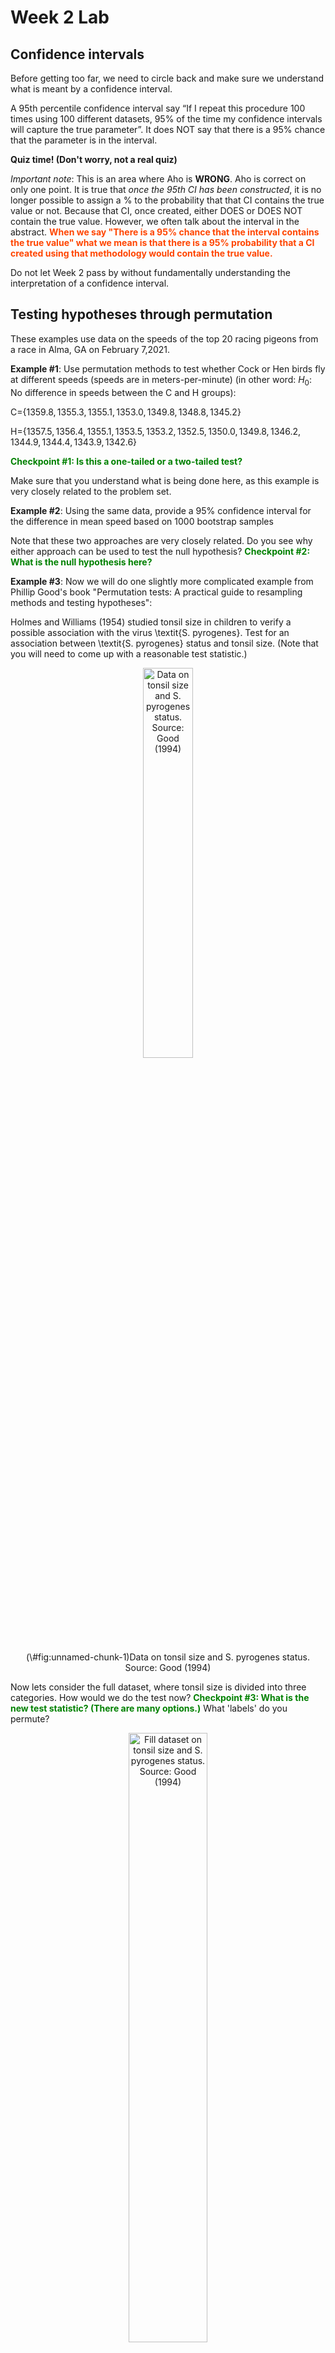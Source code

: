 Week 2 Lab
=============

Confidence intervals
-----------------------

Before getting too far, we need to circle back and make sure we understand what is meant by a confidence interval. 

A 95th percentile confidence interval say “If I repeat this procedure 100 times using 100 different datasets, 95% of the time my confidence intervals will capture the true parameter”. It does NOT say that there is a 95% chance that the parameter is in the interval.

**Quiz time! (Don't worry, not a real quiz)**

*Important note*: This is an area where Aho is **WRONG**. Aho is correct on only one point. It is true that *once the 95th CI has been constructed*, it is no longer possible to assign a $\%$ to the probability that that CI contains the true value or not. Because that CI, once created, either DOES or DOES NOT contain the true value. However, we often talk about the interval in the abstract. **<span style="color: orangered;">When we say "There is a 95$\%$ chance that the interval contains the true value" what we mean is that there is a 95$\%$ probability that a CI created using that methodology would contain the true value.</span>**

Do not let Week 2 pass by without fundamentally understanding the interpretation of a confidence interval. 

Testing hypotheses through permutation
------------------------------------

These examples use data on the speeds of the top 20 racing pigeons from a race in Alma, GA on February 7,2021. 

**Example #1**: Use permutation methods to test whether Cock or Hen birds fly at different speeds (speeds are in meters-per-minute) (in other word: $H_{0}$: No difference in speeds between the C and H groups):

C=$\{1359.8,1355.3,1355.1,1353.0,1349.8,1348.8,1345.2\}$

H=$\{1357.5,1356.4,1355.1,1353.5,1353.2,1352.5,1350.0,1349.8,1346.2,1344.9,1344.4,1343.9,1342.6\}$

**<span style="color: green;">Checkpoint #1: Is this a one-tailed or a two-tailed test?</span>**

Make sure that you understand what is being done here, as this example is very closely related to the problem set.


**Example #2**: Using the same data, provide a 95% confidence interval for the difference in mean speed based on 1000 bootstrap samples

Note that these two approaches are very closely related. Do you see why either approach can be used to test the null hypothesis? **<span style="color: green;">Checkpoint #2: What is the null hypothesis here?</span>**

**Example #3**: Now we will do one slightly more complicated example from Phillip Good's book "Permutation tests: A practical guide to resampling methods and testing hypotheses":

Holmes and Williams (1954) studied tonsil size in children to verify a possible association with the virus \textit{S. pyrogenes}. Test for an association between \textit{S. pyrogenes} status and tonsil size. (Note that you will need to come up with a reasonable test statistic.)

<div class="figure" style="text-align: center">
<img src="Table2categories.png" alt="Data on tonsil size and S. pyrogenes status. Source: Good (1994)" width="40%" />
<p class="caption">(\#fig:unnamed-chunk-1)Data on tonsil size and S. pyrogenes status. Source: Good (1994)</p>
</div>

Now lets consider the full dataset, where tonsil size is divided into three categories. How would we do the test now? **<span style="color: green;">Checkpoint #3: What is the new test statistic? (There are many options.)</span>** What 'labels' do you permute?

<div class="figure" style="text-align: center">
<img src="Table3categories.png" alt="Fill dataset on tonsil size and S. pyrogenes status. Source: Good (1994)" width="50%" />
<p class="caption">(\#fig:unnamed-chunk-2)Fill dataset on tonsil size and S. pyrogenes status. Source: Good (1994)</p>
</div>

Basics of bootstrap and jackknife
------------------------------------

To get started with bootstrap and jackknife techniques, we start by working through a very simple example. First we simulate some data


```r
x<-seq(0,9,by=1)
```

This will constutute our "data". Let's print the result of sampling with replacement to get a sense for it...


```r
table(sample(x,size=length(x),replace=T))
```

```
## 
## 1 2 4 5 7 8 
## 2 1 1 1 1 4
```

Now we will write a little script to take bootstrap samples and calculate the means of each of these bootstrap samples


```r
xmeans<-vector(length=1000)
for (i in 1:1000)
  {
  xmeans[i]<-mean(sample(x,replace=T))
  }
```

The actual number of bootstrapped samples is arbitrary *at this point* but there are ways of characterizing the precision of the bootstrap (jackknife-after-bootstrap) which might inform the number of bootstrap samples needed. *In practice*, people tend to pick some arbitrary but large number of bootstrap samples because computers are so fast that it is often easy to draw far more samples than are actually needed. When calculation of the statistic is slow (as might be the case if you are using the samples to construct a phylogeny, for example), then you would need to be more concerned with the number of bootstrap samples. 

First, lets just look at a histogram of the bootstrapped means and plot the actual sample mean on the histogram for comparison



```r
hist(xmeans,breaks=30,col="pink")
abline(v=mean(x),lwd=2)
```

<img src="Week-2-lab_files/figure-html/unnamed-chunk-6-1.png" width="672" />

Calculating bias and standard error
-----------------------------------

From these we can calculate the bias and standard deviation for the mean (which is the "statistic"):

$$
\widehat{Bias_{boot}} = \left(\frac{1}{k}\sum^{k}_{i=1}\theta^{*}_{i}\right)-\hat{\theta}
$$


```r
bias.boot<-mean(xmeans)-mean(x)
bias.boot
```

```
## [1] 0.0233
```

```r
hist(xmeans,breaks=30,col="pink")
abline(v=mean(x),lwd=5,col="black")
abline(v=mean(xmeans),lwd=2,col="yellow")
```

<img src="Week-2-lab_files/figure-html/unnamed-chunk-7-1.png" width="672" />

$$
\widehat{s.e._{boot}} = \sqrt{\frac{1}{k-1}\sum^{k}_{i=1}(\theta^{*}_{i}-\bar{\theta^{*}})^{2}}
$$


```r
se.boot<-sd(xmeans)
```

We can find the confidence intervals in two ways:

Method #1: Assume the bootstrap statistics are normally distributed


```r
LL.boot<-mean(xmeans)-1.96*se.boot #where did 1.96 come from?
UL.boot<-mean(xmeans)+1.96*se.boot
LL.boot
```

```
## [1] 2.733442
```

```r
UL.boot
```

```
## [1] 6.313158
```

Method #2: Simply take the quantiles of the bootstrap statistics


```r
quantile(xmeans,c(0.025,0.975))
```

```
##   2.5%  97.5% 
## 2.7975 6.3000
```

Let's compare this to what we would have gotten if we had used normal distribution theory. First we have to calculate the standard error:


```r
se.normal<-sqrt(var(x)/length(x))
LL.normal<-mean(x)-qt(0.975,length(x)-1)*se.normal
UL.normal<-mean(x)+qt(0.975,length(x)-1)*se.normal
LL.normal
```

```
## [1] 2.334149
```

```r
UL.normal
```

```
## [1] 6.665851
```

In this case, the confidence intervals we got from the normal distribution theory are too wide.

**<span style="color: green;">Checkpoint #4: Does it make sense why the normal distribution theory intervals are too wide?</span>** Because the original were were uniformly distributed, the data has higher variance than would be expected and therefore the standard error is higher than would be expected.

There are two packages that provide functions for bootstrapping, 'boot' and 'boostrap'. We will start by using the 'bootstrap' package, which was originally designed for Efron and Tibshirani's monograph on the bootstrap. 

To test the main functionality of the 'bootstrap' package, we will use the data we already have. The 'bootstrap' function requires the input of a user-defined function to calculate the statistic of interest. Here I will write a function that calculates the mean of the input values.


```r
library(bootstrap)
theta<-function(x)
  {
    mean(x)
  }
results<-bootstrap(x=x,nboot=1000,theta=theta)
results
```

```
## $thetastar
##    [1] 5.6 5.3 5.1 4.6 5.2 5.3 4.0 4.0 5.3 3.6 5.5 4.3 4.2 3.9 4.2 6.2 4.1 4.5
##   [19] 4.6 2.7 4.5 4.6 4.9 5.2 3.9 4.8 5.2 3.4 3.5 2.2 4.4 2.8 4.2 4.8 5.7 4.6
##   [37] 4.2 2.2 3.1 2.6 3.2 3.8 4.7 3.7 2.0 5.3 6.2 4.6 3.5 3.4 6.1 5.5 5.1 4.2
##   [55] 4.5 5.9 5.5 4.3 5.2 3.2 3.7 5.6 3.6 4.3 5.0 6.0 3.0 3.7 3.7 4.5 3.9 6.4
##   [73] 6.1 4.4 3.7 5.0 5.0 4.2 4.3 3.4 5.2 5.2 5.8 3.7 4.8 4.9 3.8 3.6 5.3 4.7
##   [91] 5.7 6.0 4.8 4.2 4.0 4.2 3.2 4.6 4.1 5.4 5.9 3.7 2.4 2.8 3.9 2.8 5.5 4.9
##  [109] 5.5 3.6 5.2 5.4 5.6 3.8 5.7 5.4 5.9 5.3 3.5 3.2 2.8 4.9 5.1 5.5 3.5 5.6
##  [127] 5.3 3.5 5.3 4.2 3.6 3.4 4.6 4.3 4.7 4.1 5.0 5.9 3.7 3.2 3.8 3.9 3.8 3.5
##  [145] 5.0 4.2 4.1 4.1 4.8 3.1 3.1 4.1 4.6 4.3 6.2 5.1 5.4 5.1 5.1 4.5 4.1 6.1
##  [163] 4.7 5.1 3.6 5.0 4.0 4.3 4.4 5.3 3.8 2.8 5.0 3.3 3.5 5.5 4.0 4.2 5.4 4.0
##  [181] 4.1 6.0 6.7 3.7 3.8 5.5 4.1 5.6 3.7 3.6 3.0 4.6 5.6 3.7 5.4 4.8 3.7 4.4
##  [199] 3.1 3.6 4.6 4.3 5.6 4.7 4.3 5.1 4.7 5.7 2.8 4.7 4.7 4.6 4.1 5.6 3.3 4.7
##  [217] 4.9 5.9 4.8 4.8 3.5 5.3 5.5 4.7 4.8 3.8 4.4 4.0 3.8 4.1 5.8 4.8 6.4 5.5
##  [235] 4.5 5.2 4.3 3.5 4.6 5.9 2.7 5.0 4.4 3.7 5.6 5.5 3.8 3.8 4.8 3.5 3.4 4.6
##  [253] 5.8 3.3 6.1 3.0 3.6 4.4 5.0 4.4 4.5 4.9 4.3 5.5 4.1 4.5 4.3 3.7 4.4 4.8
##  [271] 3.6 5.1 3.4 6.7 4.0 3.8 4.9 5.2 5.5 3.5 6.2 5.3 5.8 4.4 5.3 4.4 4.5 4.3
##  [289] 3.1 5.2 5.1 4.7 3.9 4.9 4.1 6.9 4.8 3.6 4.4 4.5 2.0 4.7 3.7 4.5 3.0 3.5
##  [307] 4.6 5.0 4.2 4.9 3.6 4.2 6.3 4.7 3.0 3.4 4.5 5.2 3.6 2.6 4.2 5.0 3.4 3.2
##  [325] 3.9 4.2 5.5 4.7 5.4 6.6 4.8 4.0 2.5 4.4 3.9 3.0 4.6 4.2 5.0 5.5 4.2 6.1
##  [343] 3.1 4.5 5.0 3.9 4.0 5.0 5.8 4.1 5.0 5.8 2.7 4.9 3.1 4.3 4.6 4.0 5.2 4.2
##  [361] 6.0 4.1 3.3 3.9 4.3 2.9 4.8 3.5 5.9 7.3 5.7 3.9 3.8 4.4 5.0 5.1 6.1 5.1
##  [379] 3.6 3.2 4.8 4.6 6.2 4.6 3.6 5.1 5.6 6.0 3.8 3.2 5.1 3.5 2.7 4.7 4.8 5.7
##  [397] 3.4 4.2 5.2 4.2 3.6 3.4 5.9 3.7 2.9 4.6 3.6 5.1 5.9 4.6 5.0 5.4 4.4 5.4
##  [415] 3.4 3.3 3.9 4.3 4.5 4.4 3.7 3.9 3.9 2.5 5.3 4.6 3.7 2.9 5.4 4.8 4.2 4.4
##  [433] 5.6 4.5 4.1 6.3 4.4 3.6 4.5 3.3 4.8 5.2 6.0 5.8 3.9 5.4 3.7 3.1 3.9 4.5
##  [451] 4.0 4.5 3.8 3.3 3.8 5.1 4.2 4.7 1.9 6.7 3.6 3.4 5.0 4.5 5.6 5.3 5.0 4.4
##  [469] 5.1 5.4 3.6 3.8 3.9 4.6 3.0 4.1 5.3 4.4 5.9 3.2 4.6 3.2 4.7 4.2 3.0 4.9
##  [487] 4.6 4.6 3.7 3.0 5.6 3.3 5.4 5.4 4.5 3.7 4.8 5.1 3.3 3.7 5.6 4.5 4.7 4.4
##  [505] 2.9 5.6 4.9 3.9 4.0 4.4 4.3 3.8 4.1 5.7 3.5 5.0 5.5 5.7 4.6 4.1 5.4 4.4
##  [523] 4.1 3.9 5.5 4.5 6.3 5.8 4.2 6.1 4.5 3.9 3.8 5.4 4.6 6.0 6.0 5.5 6.1 4.3
##  [541] 3.9 4.1 4.8 4.0 2.3 4.3 4.5 3.5 5.4 4.3 3.0 5.3 4.9 3.9 4.8 3.1 5.0 6.1
##  [559] 5.0 4.7 4.2 5.6 5.1 5.9 3.8 4.8 4.8 5.7 4.2 4.8 4.7 4.2 3.8 4.5 5.2 5.0
##  [577] 5.1 4.5 2.8 5.4 5.7 5.7 4.2 4.9 4.1 4.7 6.0 6.0 3.3 5.6 4.4 5.8 4.6 6.4
##  [595] 4.7 5.5 4.2 4.8 6.3 3.8 6.4 4.8 4.5 3.0 4.4 4.3 5.0 6.6 4.3 3.8 5.8 3.9
##  [613] 5.2 5.2 4.5 3.8 4.7 5.6 4.1 3.1 5.2 4.8 5.0 5.7 4.2 5.5 5.5 4.9 4.6 4.7
##  [631] 4.1 5.5 4.3 5.3 3.2 5.0 6.4 4.4 3.3 3.7 6.2 4.1 3.7 4.8 3.8 4.6 4.1 5.0
##  [649] 4.2 5.4 3.2 4.1 6.1 3.5 6.0 4.7 3.0 3.4 3.4 3.7 4.4 6.0 4.3 5.6 4.4 3.0
##  [667] 5.3 3.2 6.4 4.3 4.0 6.2 4.0 4.0 6.2 3.4 4.0 3.8 3.4 5.6 5.7 3.7 5.0 4.2
##  [685] 4.3 4.9 6.5 2.8 3.6 5.0 4.4 3.1 3.8 5.0 5.5 3.4 3.8 4.8 4.9 5.1 4.0 5.8
##  [703] 5.7 4.4 5.3 4.6 4.0 4.4 4.6 5.3 3.2 5.0 4.5 2.5 4.7 5.2 2.8 4.4 4.6 4.0
##  [721] 4.4 3.8 4.9 5.3 3.2 4.4 4.7 5.2 4.7 3.9 4.3 4.1 4.5 6.3 4.8 4.1 6.1 4.1
##  [739] 4.2 4.6 4.4 6.0 4.3 4.1 4.5 6.4 4.9 3.6 4.2 4.1 4.9 6.3 4.8 4.0 3.8 4.6
##  [757] 4.2 5.9 4.7 4.4 5.1 5.3 4.7 5.4 5.1 3.1 4.0 3.7 4.4 4.7 4.1 4.6 4.7 2.7
##  [775] 3.7 5.7 4.1 4.9 4.0 4.8 4.7 4.5 4.6 5.2 4.9 4.0 6.3 4.9 4.6 2.8 5.5 4.3
##  [793] 2.7 4.0 5.2 4.3 5.3 4.9 6.3 3.3 3.3 5.9 5.5 5.4 4.7 4.6 5.0 4.2 4.9 3.9
##  [811] 5.0 2.5 3.6 4.0 5.5 4.6 2.7 4.1 5.6 3.9 4.4 5.8 3.1 4.9 5.4 4.1 4.9 3.3
##  [829] 4.9 4.5 4.7 2.8 4.9 4.4 5.4 3.7 5.6 4.2 3.4 5.0 4.2 2.9 4.6 4.2 6.0 4.6
##  [847] 5.0 5.2 3.8 4.0 4.6 4.3 6.3 4.6 3.7 5.3 5.6 4.3 5.2 3.6 5.8 5.4 4.0 3.6
##  [865] 3.6 4.4 4.8 5.8 4.2 5.1 5.4 4.4 5.3 4.2 4.4 5.3 5.1 4.2 3.6 4.5 3.8 3.9
##  [883] 3.9 5.6 5.4 5.2 3.2 3.2 2.5 5.4 6.3 4.9 3.9 4.8 6.0 4.3 3.5 5.2 6.0 4.3
##  [901] 2.6 3.5 4.6 3.3 4.7 4.9 5.1 6.8 3.9 3.4 5.3 5.5 5.4 4.3 4.1 4.1 3.7 6.8
##  [919] 4.1 5.8 3.4 4.8 5.6 2.8 2.9 4.7 4.9 2.7 3.5 4.5 4.8 4.2 5.6 5.6 4.6 4.5
##  [937] 4.1 4.2 4.4 4.7 4.6 4.1 5.4 5.9 5.3 4.8 3.6 5.7 3.7 3.8 4.2 5.4 4.1 4.3
##  [955] 3.8 6.0 6.3 4.1 5.2 4.2 4.9 4.7 3.5 5.0 5.1 4.0 4.1 3.6 4.6 4.3 3.7 4.5
##  [973] 5.0 4.9 4.0 4.9 5.2 4.3 4.3 5.5 2.9 2.2 3.9 3.0 4.4 4.2 4.7 3.6 4.4 3.7
##  [991] 3.8 5.8 4.1 6.2 4.3 3.9 3.3 3.4 4.6 3.9
## 
## $func.thetastar
## NULL
## 
## $jack.boot.val
## NULL
## 
## $jack.boot.se
## NULL
## 
## $call
## bootstrap(x = x, nboot = 1000, theta = theta)
```

```r
quantile(results$thetastar,c(0.025,0.975))
```

```
##  2.5% 97.5% 
##   2.8   6.3
```

Notice that we get exactly what we got last time. This illustrates an important point, which is that the bootstrap functions are often no easier to use than something you could write yourself.

You can also define a function of the bootstrapped statistics (we have been calling this theta) to pull out immediately any summary statistics you are interested in from the bootstrapped thetas.

Here I will write a function that calculates the bias of my estimate of the mean (which is 4.5 [i.e. the mean of the number 0,1,2,3,4,5,6,7,8,9])


```r
bias<-function(x)
  {
  mean(x)-4.5
  }
results<-bootstrap(x=x,nboot=1000,theta=theta,func=bias)
results
```

```
## $thetastar
##    [1] 4.0 4.2 2.9 4.2 3.6 4.2 3.9 5.3 4.5 6.2 4.0 3.5 4.7 6.4 3.7 4.9 5.8 5.2
##   [19] 4.7 4.7 3.9 3.3 4.4 3.6 5.3 5.8 4.3 5.4 3.3 4.9 2.4 3.9 4.3 4.3 3.9 4.9
##   [37] 5.0 6.0 4.2 4.4 6.2 5.1 3.5 4.1 4.3 5.6 4.3 4.6 2.9 3.6 3.5 3.5 4.8 3.8
##   [55] 4.9 3.4 5.0 4.1 4.5 6.2 4.8 3.4 4.7 5.1 5.0 4.4 4.1 5.9 2.3 5.4 4.5 3.3
##   [73] 5.2 2.7 5.0 4.5 5.9 5.8 5.2 3.9 5.7 4.9 4.6 3.8 5.0 5.5 5.6 5.4 3.8 3.4
##   [91] 6.1 4.0 4.2 4.0 5.0 6.0 6.3 5.3 5.0 6.1 4.6 4.7 4.4 2.7 5.2 4.8 4.0 4.3
##  [109] 4.6 4.4 4.0 6.1 4.6 3.7 4.8 4.4 3.6 5.0 2.6 5.2 3.7 4.0 4.4 4.7 5.9 4.8
##  [127] 4.9 5.1 4.3 5.2 4.5 5.5 4.3 4.5 3.4 5.1 2.2 6.5 4.0 3.1 4.0 4.8 5.9 4.7
##  [145] 5.8 3.7 3.4 5.0 5.2 6.4 4.7 6.1 4.0 4.4 3.3 2.8 5.0 4.5 5.6 5.2 3.5 4.2
##  [163] 4.0 4.8 3.5 4.8 4.2 3.8 4.7 5.7 5.6 5.1 4.0 4.3 4.7 6.1 5.8 4.3 3.8 6.4
##  [181] 6.1 3.2 4.6 4.6 4.0 4.3 4.0 5.1 4.2 4.9 4.8 3.7 3.6 5.0 6.1 4.5 3.9 3.0
##  [199] 4.4 5.9 3.9 4.7 4.0 5.4 5.3 3.9 6.4 6.0 4.8 4.2 5.8 4.8 6.0 5.6 4.9 4.7
##  [217] 4.4 5.5 3.5 5.0 4.5 5.0 4.2 4.4 5.8 4.0 3.6 3.0 4.3 4.6 5.1 4.8 3.9 4.1
##  [235] 2.9 4.0 4.9 5.9 3.3 5.4 4.9 4.5 3.0 4.4 4.0 2.8 4.3 3.2 3.2 5.3 5.9 5.5
##  [253] 4.9 3.5 3.2 5.4 3.9 6.2 5.4 4.9 5.0 3.0 5.5 6.0 4.5 4.1 4.0 5.7 3.5 4.4
##  [271] 4.2 5.0 4.6 3.6 4.8 5.3 4.1 5.7 6.0 5.6 4.7 4.8 3.7 4.4 6.7 4.9 5.4 4.4
##  [289] 4.6 4.6 6.7 5.9 4.0 6.0 4.7 4.4 5.6 3.8 4.4 5.5 4.9 4.3 3.7 4.9 3.9 6.0
##  [307] 5.3 3.9 5.2 3.3 3.4 4.6 5.4 3.4 5.0 4.7 3.5 5.7 4.0 6.0 2.9 4.3 4.6 5.7
##  [325] 3.7 5.2 4.7 5.6 4.4 3.7 5.0 4.4 5.6 4.9 6.2 4.8 6.0 5.2 3.8 4.7 4.5 4.9
##  [343] 4.4 6.2 4.7 3.0 3.4 2.7 4.8 4.1 4.7 4.6 5.0 5.6 4.3 3.7 4.1 4.7 4.1 5.4
##  [361] 4.9 3.5 4.3 3.9 5.1 5.2 4.6 6.1 2.3 6.9 5.3 3.1 4.9 4.5 4.5 3.5 3.3 3.9
##  [379] 4.8 3.4 3.5 4.2 3.7 4.1 4.8 2.3 4.7 3.7 4.5 5.2 4.4 5.3 5.1 3.5 4.0 4.3
##  [397] 4.1 5.2 4.7 5.0 4.8 3.3 4.0 4.4 3.8 4.6 5.1 6.0 4.4 5.0 6.0 3.9 4.5 5.8
##  [415] 6.3 4.8 3.3 4.2 3.4 4.0 4.3 6.5 4.8 5.5 3.5 3.5 4.1 2.7 4.7 4.4 5.6 3.8
##  [433] 5.0 4.6 3.8 3.7 4.3 5.9 4.3 4.5 4.8 4.0 3.2 3.5 5.5 4.1 3.5 5.3 5.4 5.7
##  [451] 5.8 3.3 3.8 3.3 3.7 3.9 5.7 4.2 2.8 5.0 5.7 5.0 5.7 3.9 4.4 5.3 5.4 5.3
##  [469] 3.2 4.6 4.1 2.6 3.6 4.0 4.2 3.8 4.9 4.7 4.0 3.6 3.7 6.1 6.0 4.1 3.2 4.1
##  [487] 4.4 3.0 4.1 5.1 6.1 2.7 4.4 5.0 3.8 5.0 3.9 3.9 5.5 5.6 4.4 4.5 3.6 3.8
##  [505] 5.5 4.7 3.0 2.6 5.4 4.1 4.2 4.5 4.5 5.0 5.1 4.9 5.2 3.5 4.3 3.1 4.6 3.9
##  [523] 5.3 4.0 2.6 3.8 4.8 3.2 3.6 4.2 4.1 4.8 4.1 3.4 6.3 5.3 3.5 5.1 5.5 4.7
##  [541] 3.2 4.7 5.6 4.5 4.7 4.6 3.0 3.6 3.8 5.4 5.5 3.7 4.1 5.3 5.5 4.8 4.6 3.2
##  [559] 3.2 4.4 4.2 3.3 5.0 5.3 2.6 4.4 4.3 4.7 3.8 4.4 3.5 4.3 3.0 4.9 4.7 5.3
##  [577] 6.2 4.2 4.2 3.8 4.7 4.3 5.0 4.0 2.7 4.3 4.7 5.7 4.5 4.2 4.2 3.1 3.8 6.1
##  [595] 4.7 4.4 5.3 3.7 3.7 4.8 4.3 3.7 4.1 5.4 3.4 5.2 4.2 5.6 4.8 4.1 3.7 5.1
##  [613] 4.5 4.3 4.3 5.5 3.4 4.1 4.7 4.5 4.4 4.1 4.8 3.5 6.2 4.1 4.2 4.8 4.7 3.9
##  [631] 6.3 4.8 5.3 4.3 5.5 3.8 4.9 5.8 4.7 2.7 5.2 4.7 4.8 4.3 4.6 4.9 5.0 4.9
##  [649] 5.0 4.1 5.3 4.4 4.0 4.3 3.7 5.7 4.8 2.9 4.2 5.6 4.0 5.5 3.5 5.9 5.1 3.8
##  [667] 5.5 4.9 4.3 4.1 3.7 4.0 5.5 5.4 3.3 6.0 3.9 4.9 4.4 5.5 3.1 3.1 6.2 5.0
##  [685] 4.2 5.5 5.4 4.4 4.7 4.7 3.3 5.0 5.7 3.3 3.8 4.6 3.6 4.7 4.1 4.2 5.6 4.9
##  [703] 6.1 4.7 4.5 4.9 4.9 5.1 5.6 6.7 3.8 4.9 4.8 4.2 6.0 4.6 4.8 5.2 3.9 5.5
##  [721] 4.7 4.3 3.8 4.7 5.1 6.1 5.0 4.4 5.3 4.0 5.1 4.0 3.0 4.7 3.2 3.7 4.2 4.3
##  [739] 3.8 3.0 3.3 5.3 4.8 3.4 3.4 4.3 3.4 6.0 4.5 3.9 4.8 4.9 3.9 5.0 5.2 4.7
##  [757] 3.4 5.6 2.8 1.9 4.7 5.9 3.9 5.4 5.0 4.7 4.4 4.5 4.6 3.2 4.1 4.5 6.3 6.2
##  [775] 3.9 5.4 4.4 3.6 4.1 3.6 3.9 4.2 3.4 4.3 3.8 3.8 2.7 4.9 4.4 5.0 5.0 5.8
##  [793] 4.8 3.6 4.9 5.2 3.2 6.1 4.6 5.5 5.9 3.5 3.6 4.3 5.1 5.8 4.1 4.0 3.5 4.2
##  [811] 3.3 3.9 3.3 5.0 5.0 5.0 4.9 3.5 3.4 4.2 4.0 4.4 4.9 5.9 5.0 4.3 4.9 6.0
##  [829] 5.0 5.1 5.0 3.4 3.2 4.1 5.4 4.8 3.0 4.7 4.3 5.0 5.5 5.3 5.8 4.1 2.0 6.3
##  [847] 4.0 2.8 4.3 4.9 4.7 5.3 5.6 4.8 4.9 4.5 4.4 5.2 4.9 5.0 5.1 4.7 5.3 4.0
##  [865] 4.9 4.0 6.3 3.8 4.4 4.6 5.0 3.9 3.9 3.5 5.2 3.5 3.2 2.3 4.5 6.0 5.6 3.8
##  [883] 5.0 3.4 3.8 6.0 5.4 4.7 5.4 5.1 5.1 4.7 4.0 4.2 3.1 3.6 5.4 5.2 4.2 4.7
##  [901] 3.5 4.9 4.7 5.1 5.8 6.9 4.7 5.4 3.1 4.1 5.5 3.8 5.6 4.9 4.6 4.4 3.3 3.5
##  [919] 4.1 4.4 5.0 4.1 4.9 4.1 4.8 4.5 3.9 3.8 5.3 4.3 5.1 2.8 6.3 4.7 4.9 3.5
##  [937] 4.0 3.9 3.2 5.4 4.5 4.9 6.4 4.5 5.6 4.6 3.6 5.1 5.5 3.7 4.5 4.3 3.9 5.6
##  [955] 6.0 5.5 5.3 3.7 4.8 4.9 6.1 3.9 3.5 4.4 3.8 3.7 5.7 4.3 2.5 5.6 3.7 3.3
##  [973] 4.9 4.5 5.0 3.3 5.3 4.5 3.6 5.0 4.9 4.6 5.8 5.5 6.4 3.1 3.4 2.2 3.2 4.2
##  [991] 2.8 4.0 5.0 3.1 5.3 4.5 3.7 5.4 3.5 4.6
## 
## $func.thetastar
## [1] 0.0213
## 
## $jack.boot.val
##  [1]  0.484883721  0.417027027  0.269637883  0.233236994  0.025000000
##  [6] -0.004907975 -0.149157303 -0.210619469 -0.367398119 -0.481303116
## 
## $jack.boot.se
## [1] 0.932096
## 
## $call
## bootstrap(x = x, nboot = 1000, theta = theta, func = bias)
```

Compare this to 'bias.boot' (our result from above). Why might it not be the same? Try running the same section of code several times. See how the value of the bias ($func.thetastar) jumps around? We should not be surprised by this because we can look at the jackknife-after-bootstrap estimate of the standard error of the function (in this case, that function is the bias) and we can see that it is not so small that we wouldn't expect some variation in these values.

Remember, everything we have discussed today are estimates. The statistic as applied to your data will change with new data, as will the standard error, the confidence intervals - everything! All of these values have sampling distributions and are subject to change if you repeated the procedure with new data.

Note that we can calculate any function of $\theta^{*}$. A simple example would be the 72nd percentile:


```r
perc72<-function(x)
  {
  quantile(x,probs=c(0.72))
  }
results<-bootstrap(x=x,nboot=1000,theta=theta,func=perc72)
results
```

```
## $thetastar
##    [1] 3.4 6.5 5.8 5.6 5.6 4.0 5.1 5.4 5.2 2.5 3.7 5.0 5.2 5.1 2.7 4.4 4.8 3.9
##   [19] 6.4 3.9 4.1 3.3 2.7 5.7 4.7 4.5 4.0 3.6 3.8 4.1 4.4 4.2 2.3 5.1 4.8 4.4
##   [37] 4.5 3.4 4.9 4.8 2.6 4.0 4.1 6.1 4.7 4.9 3.5 4.4 4.7 5.5 3.0 3.9 4.6 4.3
##   [55] 5.1 4.2 3.4 4.5 4.9 4.7 3.2 5.9 3.0 6.9 4.6 4.4 5.1 5.2 4.5 5.8 4.3 4.8
##   [73] 4.2 5.3 4.2 4.0 4.2 4.2 5.3 5.0 5.5 6.0 4.3 3.9 4.1 3.6 3.4 3.1 5.8 4.7
##   [91] 4.4 4.9 6.6 4.6 4.0 4.2 5.1 4.0 3.7 4.7 5.5 3.9 3.9 4.3 5.5 5.7 5.2 4.1
##  [109] 5.3 6.0 3.1 4.6 4.0 2.9 4.4 4.9 4.4 4.7 4.1 5.6 4.6 4.5 5.0 4.3 3.3 2.8
##  [127] 3.6 4.6 4.3 4.5 3.8 4.2 4.0 4.5 3.5 5.6 4.0 3.1 4.8 3.3 3.3 6.7 3.3 3.5
##  [145] 4.3 4.2 4.5 4.7 4.6 3.8 3.5 4.7 4.1 3.8 4.2 4.7 4.8 3.3 4.7 5.2 3.4 3.5
##  [163] 4.9 4.3 4.2 4.7 6.2 5.3 4.8 3.7 4.5 4.1 5.3 3.9 4.3 4.3 4.0 5.1 5.6 5.2
##  [181] 6.5 4.4 4.0 3.3 6.2 4.0 4.3 3.5 5.0 5.3 4.6 3.4 6.1 3.7 4.3 3.6 3.7 6.2
##  [199] 5.4 4.7 3.3 4.9 3.7 3.7 5.3 5.7 4.9 3.9 4.2 4.5 4.6 4.8 4.1 4.3 4.9 4.9
##  [217] 3.1 5.4 4.2 5.2 4.2 5.1 4.0 3.3 2.7 4.4 5.2 5.1 3.5 3.3 2.2 5.0 5.2 5.6
##  [235] 3.5 5.2 4.2 6.1 4.2 3.8 4.4 5.2 4.8 4.7 4.5 4.1 4.8 2.9 4.9 3.4 5.2 4.6
##  [253] 4.8 2.9 4.7 5.3 5.2 4.7 4.1 5.2 4.8 4.1 3.0 4.3 3.0 4.2 3.3 3.9 5.3 3.9
##  [271] 3.0 5.0 3.5 4.6 4.5 3.4 4.8 5.6 4.6 6.1 4.6 4.8 4.6 4.9 5.9 3.5 3.9 3.1
##  [289] 3.6 4.0 4.1 5.0 4.4 4.8 4.5 5.1 3.8 4.2 4.1 6.4 4.9 4.0 4.1 3.2 5.1 2.7
##  [307] 4.0 6.7 5.0 4.0 3.4 3.3 4.8 4.1 3.8 3.1 3.7 5.2 5.6 3.3 3.4 3.8 5.3 4.8
##  [325] 4.2 4.7 5.6 2.9 3.8 4.6 3.5 5.0 4.5 6.2 4.7 4.5 5.2 2.9 4.7 3.8 4.0 5.6
##  [343] 5.8 5.0 5.4 5.2 3.5 3.9 4.7 3.4 4.5 2.9 3.8 4.5 5.7 3.8 4.1 5.9 5.2 5.5
##  [361] 2.1 4.2 2.7 5.1 5.5 4.3 4.7 1.9 3.6 3.7 4.2 3.9 4.0 4.0 2.8 3.4 3.9 3.2
##  [379] 4.1 3.8 4.5 6.1 5.2 6.3 4.2 5.8 5.3 3.4 5.2 5.4 5.5 4.0 4.7 4.1 4.5 4.4
##  [397] 3.5 4.5 4.5 4.0 3.8 5.0 4.3 5.2 4.2 5.1 3.9 2.8 3.9 4.4 6.2 4.0 5.4 4.1
##  [415] 3.1 5.0 4.6 3.4 3.9 4.8 5.1 4.1 4.0 5.2 4.8 4.9 5.0 5.9 4.1 5.0 3.7 3.5
##  [433] 4.5 4.7 3.4 4.1 5.1 3.2 5.0 5.9 5.3 3.3 4.6 4.9 4.7 5.6 3.7 4.0 4.5 4.6
##  [451] 4.5 6.6 4.5 5.0 5.2 4.1 5.0 5.4 4.6 4.9 3.9 5.0 4.4 2.8 5.1 2.8 4.8 4.4
##  [469] 3.8 5.4 4.9 4.6 6.5 4.9 4.5 4.4 3.6 5.1 3.4 4.3 4.6 5.5 5.1 5.5 4.5 6.0
##  [487] 5.1 7.1 4.5 5.0 3.9 5.2 3.5 4.2 4.9 4.4 5.1 5.0 3.6 4.3 4.5 4.7 4.0 5.1
##  [505] 5.0 4.2 4.5 4.6 5.6 3.5 4.7 3.8 3.8 5.1 4.5 5.1 4.5 2.6 5.4 3.2 3.8 4.1
##  [523] 4.5 5.2 4.8 5.2 7.0 5.2 3.8 4.6 5.6 3.0 3.3 4.6 4.0 3.8 3.6 5.4 5.1 4.2
##  [541] 4.8 5.0 3.9 3.9 5.4 4.1 4.5 3.6 4.8 6.0 4.1 4.4 6.7 2.7 5.0 4.8 5.2 4.4
##  [559] 4.5 5.5 3.8 2.5 5.4 4.3 4.4 4.2 4.6 4.1 4.0 3.9 2.8 6.0 5.3 3.9 3.7 4.2
##  [577] 4.6 4.2 4.2 3.1 3.7 4.4 3.9 3.8 3.7 4.0 5.8 3.6 4.1 5.0 4.0 4.7 5.1 2.2
##  [595] 4.9 5.0 4.4 4.5 5.3 3.3 5.9 6.1 4.2 3.9 5.4 2.9 4.9 4.0 4.6 5.2 5.0 3.5
##  [613] 3.4 2.3 4.3 4.0 5.2 3.3 4.7 4.9 4.2 4.7 5.3 3.8 4.9 3.8 6.1 5.1 4.3 5.3
##  [631] 4.1 4.0 5.2 3.9 5.5 5.2 3.1 3.9 3.9 5.8 5.4 3.8 5.3 4.2 4.5 5.4 6.3 4.5
##  [649] 3.3 4.5 4.3 4.7 5.2 4.4 4.7 6.2 4.1 3.9 4.6 3.8 4.0 5.0 4.7 5.6 4.6 4.4
##  [667] 3.3 4.2 3.3 3.9 5.4 5.0 4.6 3.5 4.8 4.2 4.3 5.0 4.7 5.3 6.6 4.0 5.5 5.0
##  [685] 5.6 3.4 4.7 5.4 3.8 4.1 3.9 4.8 4.2 4.7 5.1 4.2 5.0 4.8 3.7 3.7 4.7 2.9
##  [703] 4.4 4.1 3.1 7.0 4.2 4.6 3.8 4.5 4.8 5.1 3.6 5.0 5.4 5.2 4.5 5.3 4.9 3.6
##  [721] 4.7 4.0 4.9 5.7 4.3 5.0 5.3 5.2 4.5 5.5 3.1 4.5 5.6 5.4 4.1 3.6 4.3 3.8
##  [739] 5.8 4.0 4.7 5.1 5.1 3.3 5.2 3.0 5.7 4.0 4.9 6.4 5.5 4.3 3.2 4.5 3.8 4.4
##  [757] 4.7 4.1 6.8 4.3 3.6 5.2 4.2 4.7 4.4 5.1 4.2 5.4 2.7 3.3 4.8 4.4 4.9 4.0
##  [775] 4.9 5.9 4.3 4.2 4.1 3.8 5.6 5.7 4.7 5.7 4.6 5.5 2.9 3.6 5.9 5.1 2.5 4.5
##  [793] 5.6 5.5 3.8 3.7 4.4 5.4 4.1 4.7 4.8 5.1 2.8 5.6 3.7 4.6 4.4 6.5 3.6 5.1
##  [811] 4.6 5.5 4.9 5.1 3.7 4.3 3.5 3.6 3.8 4.1 5.6 5.3 3.8 4.4 4.7 3.9 4.3 4.8
##  [829] 4.3 4.5 4.4 2.3 5.3 5.3 2.6 4.7 6.5 3.9 4.4 3.2 5.1 4.0 3.8 4.6 3.3 5.0
##  [847] 5.0 2.7 4.1 5.1 2.9 6.3 3.6 4.5 4.4 3.5 5.4 4.4 6.0 7.1 5.6 4.7 3.3 5.7
##  [865] 4.9 6.6 5.3 5.6 2.2 5.6 4.8 4.4 3.9 6.3 4.5 5.0 4.9 4.3 4.4 5.2 3.9 5.0
##  [883] 4.1 4.1 4.2 4.0 4.9 4.2 4.5 5.0 4.1 5.4 4.1 4.2 4.6 4.4 3.6 4.9 5.1 4.8
##  [901] 5.1 3.4 4.8 4.1 4.2 4.0 2.5 5.6 4.9 5.3 4.2 4.3 4.7 5.1 4.8 5.2 3.8 4.2
##  [919] 3.4 5.2 3.7 4.5 5.3 3.5 4.0 4.1 3.8 5.0 6.0 4.1 5.4 2.6 3.5 4.2 4.6 5.0
##  [937] 5.1 4.7 5.5 5.1 4.2 4.3 3.6 4.8 5.4 5.4 4.6 7.2 5.3 5.2 3.1 4.1 4.2 4.7
##  [955] 4.3 3.5 4.2 4.5 4.9 3.3 3.9 2.5 5.5 4.1 5.3 4.6 4.0 4.3 5.4 4.1 4.3 3.4
##  [973] 4.9 5.6 3.8 4.8 5.1 5.7 5.5 5.2 4.9 4.3 5.7 3.0 4.8 3.6 4.4 5.5 4.7 4.4
##  [991] 6.0 4.3 4.0 5.9 5.7 3.5 3.5 2.1 5.5 4.1
## 
## $func.thetastar
## 72% 
##   5 
## 
## $jack.boot.val
##  [1] 5.400 5.256 5.200 5.200 5.000 5.000 4.900 4.700 4.700 4.400
## 
## $jack.boot.se
## [1] 0.8744279
## 
## $call
## bootstrap(x = x, nboot = 1000, theta = theta, func = perc72)
```

On Tuesday we went over an example in which we bootstrapped the correlation coefficient between LSAT scores and GPA. To do that, we sampled pairs of (LSAT,GPA) data with replacement. Here is a little script that would do something like that using (X,Y) data that are independently drawn from the normal distribution


```r
xdata<-matrix(rnorm(30),ncol=2)
```

Everyone's data is going to be different. With such a small sample size, it would be easy to get a positive or negative correlation by random change, but on average across everyone's datasets, there should be zero correlation because the two columns are drawn independently.


```r
n<-15
theta<-function(x,xdata)
  {
  cor(xdata[x,1],xdata[x,2])
  }
results<-bootstrap(x=1:n,nboot=50,theta=theta,xdata=xdata) 
#NB: xdata is passed to the theta function, not needed for bootstrap function itself
```

Notice the parameters that get passed to the 'bootstrap' function are: (1) the indexes which will be sampled with replacement. This is different that the raw data but the end result is the same because both the indices and the raw data get passed to the function 'theta' (2) the number of bootrapped samples (in this case 50) (3) the function to calculate the statistic (4) the raw data.

Lets look at a histogram of the bootstrapped statistics $\theta^{*}$ and draw a vertical line for the statistic as applied to the original data.


```r
hist(results$thetastar,breaks=30,col="pink")
abline(v=cor(xdata[,1],xdata[,2]),lwd=2)
```

<img src="Week-2-lab_files/figure-html/unnamed-chunk-17-1.png" width="672" />

Parametric bootstrap
---------------------

Let's do one quick example of a parametric bootstrap. We haven't introduced distributions yet (except for the Gaussian, or Normal, distribution, which is the most familiar), so lets spend a few minutes exploring the Gamma distribution, just so we have it to work with for testing out parametric bootstrap. All we need to know is that the Gamma distribution is a continuous, non-negative distribution that takes two parameters, which we call "shape" and "rate". Lets plot a few examples just to see what a Gamma distribution looks like. (Note that the Gamma distribution can be parameterized by "shape" and "rate" OR by "shape" and "scale", where "scale" is just 1/"rate". R will allow you to use either (shape,rate) or (shape,scale) as long as you specify which you are providing.

<img src="Week-2-lab_files/figure-html/unnamed-chunk-18-1.png" width="672" />


Let's generate some fairly sparse data from a Gamma distribution


```r
original.data<-rgamma(10,3,5)
```

and calculate the skew of the data using the R function 'skewness' from the 'moments' package. 


```r
library(moments)
theta<-skewness(original.data)
head(theta)
```

```
## [1] -0.7715067
```

What is skew? Skew describes how assymetric a distribution is. A distribution with a positive skew is a distribution that is "slumped over" to the right, with a right tail that is longer than the left tail. Alternatively, a distribution with negative skew has a longer left tail. Here we are just using it for illustration, as a property of a distribution that you may want to estimate using your data.

Lets use 'fitdistr' to fit a gamma distribution to these data. This function is an extremely handy function that takes in your data, the name of the distribution you are fitting, and some starting values (for the estimation optimizer under the hood), and it will return the parameter values (and their standard errors). We will learn in a couple weeks how R is doing this, but for now we will just use it out of the box. (Because we generated the data, we happen to know that the data are gamma distributed. In general we wouldn't know that, and we will see in a second that our assumption about the shape of the data really does make a difference.)


```r
library(MASS)
fit<-fitdistr(original.data,dgamma,list(shape=1,rate=1))
# fit<-fitdistr(original.data,"gamma")
# The second version would also work.
fit
```

```
##     shape       rate  
##   4.210772   6.867410 
##  (1.813453) (3.141231)
```

Now lets sample with replacement from this new distribution and calculate the skewness at each step:


```r
results<-c()
for (i in 1:1000)
  {
  x.star<-rgamma(length(original.data),shape=fit$estimate[1],rate=fit$estimate[2])
  results<-c(results,skewness(x.star))
  }
head(results)
```

```
## [1] -0.56336216 -0.14996942 -0.50807965  0.38192182  0.08039893  1.59200084
```

```r
hist(results,breaks=30,col="pink",ylim=c(0,1),freq=F)
```

<img src="Week-2-lab_files/figure-html/unnamed-chunk-22-1.png" width="672" />

Now we have the bootstrap distribution for skewness (the $\theta^{*}$ s), we can compare that to the equivalent non-parametric bootstrap:


```r
results2<-bootstrap(x=original.data,nboot=1000,theta=skewness)
results2
```

```
## $thetastar
##    [1] -0.1163127647  0.0550960565 -0.8210591439 -0.3173515674  0.5496474165
##    [6]  0.4700353880 -0.5062190352  0.5301765141  0.4437689047 -0.9526059711
##   [11] -0.6706346606 -0.5853802688  0.5098755459 -0.9518463653 -0.9877232297
##   [16] -1.2013243548  0.3209726018 -1.0278901536 -0.1167829240  0.1774013385
##   [21] -0.0300215166 -2.0535312429 -1.3093545279 -0.0800834450 -0.3582815559
##   [26] -0.6265737779 -0.2735646873 -0.4677444189 -0.9443692810 -0.5812080923
##   [31]  0.8791505226 -1.0826001661 -0.9675730915 -0.8012343992  0.0414706700
##   [36]  0.2226739151 -1.2779307298 -1.4076110938  0.6164912931 -0.3058718693
##   [41] -0.9171540813 -0.0353154191 -0.3263738748 -1.0202046176 -0.7982497589
##   [46]  0.4929354396 -1.0550255753 -0.0609620207 -0.5308288052 -0.6417429446
##   [51] -1.0569828200 -0.3769432271  0.0245795787 -0.7386208246 -0.2959180925
##   [56] -0.2819667782 -0.7736502174 -0.4675057657 -1.1302307507  0.3034476018
##   [61]  0.3817355591 -0.0909637006  0.0741864172 -0.4803116846 -0.4461855930
##   [66] -0.5269018558 -0.8521761490 -0.6159307921 -0.8575854196 -0.3093866220
##   [71] -0.7018152833 -0.7839426184 -0.6109234102 -0.1085247657 -0.5928894024
##   [76] -0.1841446030 -0.6322197933 -1.1197579477 -0.1985538577 -1.4833765126
##   [81] -0.5193998994 -1.4204342234 -0.1167829240  0.4145518117 -1.4101102741
##   [86] -0.6187184056 -0.5825519924 -0.2416875844 -0.1798654688 -0.9898274260
##   [91] -0.2130137140 -0.5768664383 -1.2896331887 -0.5717925180  0.1011251776
##   [96] -1.2414225418  0.1424346650  0.2676362957 -0.7330352872 -1.4168523171
##  [101] -0.7628940377 -0.8636457031 -0.8879068378  0.0168548777 -0.3205629633
##  [106] -0.1314352579  0.3231394477 -0.7568999642 -0.7699970182 -1.6756581545
##  [111] -0.8259778751 -0.8003643913 -0.6085781354 -0.4359060673 -0.1097624226
##  [116]  0.1315659275 -0.3153939895 -0.5520924604 -0.0029132596 -0.0550748193
##  [121] -0.3446604913  0.3052968849 -0.5793079502 -0.1378550747 -0.3193863255
##  [126] -0.7286626178 -0.7212344706  0.6953197629  0.3375061332 -1.2278073465
##  [131] -0.3608601120  0.0114146335 -0.7632986710 -0.6111067788 -0.4871066726
##  [136] -0.9514759822 -0.6873169710  0.1226183025 -0.4150717635 -1.0821230093
##  [141] -0.5171838724 -0.1772193639  0.0350638423  0.0401882527 -0.7829105079
##  [146]  0.0366348078  0.2884689521 -0.9303348753  0.0133385380 -0.3455964874
##  [151] -1.0207810920 -0.4934418448 -0.8293050894 -0.1169677764 -0.3341196722
##  [156]  0.1400585614 -1.0146699235 -0.2739694010 -0.5658566419 -1.0807494198
##  [161] -0.6371366108 -0.3908836662  0.9267107232 -0.2224999712 -0.2699269057
##  [166] -0.5922912571  0.0921282862 -0.9051950954  0.2703852362 -1.1263222410
##  [171] -0.8799644608 -0.4027165653 -0.4475339266 -0.6239393616 -0.4436228969
##  [176] -0.0329784113 -1.3065140912 -0.0608352465 -0.5437772485 -0.4946354323
##  [181] -1.0835433943 -1.1504043184 -0.2697037049 -1.9542170500 -0.5981249649
##  [186] -0.7567279147  0.1714296688  0.0453760714  0.0498534556 -1.2595067558
##  [191] -0.5369747375 -0.5164546091 -0.8988193746 -0.7721224617  0.4969665533
##  [196] -0.7929767243 -0.6507061453 -1.0249242328 -0.4705872017 -0.3213062240
##  [201] -0.7650582489 -0.6527560606 -0.3181587521 -0.5671928154 -0.0491374911
##  [206] -1.5661926028 -1.7935031388 -0.4943942085  0.3400628399 -1.0580836049
##  [211] -0.5861421386 -0.8299085522 -0.9431373663  0.0500455389  0.6806246412
##  [216] -0.7813556127 -0.8531722134 -0.3737370832 -0.8464605913 -0.8086744665
##  [221] -0.5839360023 -0.2739967649 -0.9272840161  0.0128867883 -0.1588146261
##  [226] -0.3878047845 -0.5363067393  0.6212701028 -1.4367743092 -0.3003258915
##  [231] -1.1168444546  0.0438945898 -1.0902961421 -0.4687268656 -1.2996095288
##  [236]  0.2314166611  0.1513180448 -0.3419550015  0.0856384654 -0.2615097483
##  [241] -0.5794786208 -1.2442776268 -0.5758592866 -0.5810823650 -0.6605409580
##  [246] -0.0207769319 -0.6817239656 -0.3397781726 -1.5172672138 -0.5516005921
##  [251] -1.2127947954  0.7591560118  0.0946891487  0.8032748845 -1.2207212477
##  [256] -1.2162383989 -1.5917961649 -0.6244829936 -0.2652148441  0.7019382485
##  [261] -0.8949805861 -0.0317053204  0.2742829558 -0.5008206806 -1.1094917929
##  [266] -0.9353596496 -0.4330161511 -1.6383678752 -1.4735100943 -0.5843490903
##  [271]  0.0254194079 -0.6154415764 -1.1241435786 -0.6566410093  0.0880688810
##  [276] -0.7997332225 -1.3948111598 -1.1341615465 -0.2356658853 -0.6596272274
##  [281]  0.6122413799 -0.0876216495 -1.2549719399 -0.0439702882 -0.4124519978
##  [286] -0.3620937275 -0.0007859118 -0.8740365910 -0.6248174056 -0.0532309660
##  [291] -1.1396825387 -1.2662916576  0.2877389983 -0.6233608214 -0.3586486099
##  [296] -0.5497427712  0.4545929796 -0.7406866488 -0.9897575149  0.0465750224
##  [301] -0.1823484082 -0.3524247865 -1.1024718365 -0.1251324154  0.1872420154
##  [306] -1.2223451979 -0.5004759070  0.0378871813 -0.4374351654 -1.4165679355
##  [311] -1.2040000725 -0.5203087732 -0.8454688039 -1.4338051324 -0.1849167631
##  [316] -0.2470162771 -1.1330689042 -1.1253332572  0.1015355916 -1.6922902663
##  [321] -0.2968328959  0.0793194230 -0.1695749932  0.1792054257  0.2025100600
##  [326] -0.7623168561 -1.2497648116 -0.2116194825 -0.8825269178 -0.7637708757
##  [331] -0.3830545892 -1.1623221094  0.0390176312 -1.1515470227 -0.7518975960
##  [336]  0.1538502160 -0.1933227134 -1.0241147761 -0.7740444550 -0.6600285665
##  [341] -0.3051020573 -0.6503928683 -0.6301544496 -0.1007181344 -0.0252317866
##  [346] -0.3263738748 -0.3019259492 -0.2110830554 -0.4637886336 -0.2724745463
##  [351] -0.3562221597 -1.6696349534 -1.6558984148 -1.2669073483  0.8794506189
##  [356] -0.3936756976 -0.5649700609 -0.0439702882 -0.5171408235 -0.2565433222
##  [361] -0.4460170436 -1.2236299416 -0.7526723858 -1.3705270728  0.8848108202
##  [366] -0.3663610826 -0.6448235722 -0.6488283814 -0.3890482783 -0.6325466432
##  [371] -0.6433906983 -0.7119820029 -0.6910361837 -1.1416862723 -0.1476924262
##  [376]  0.0486055563 -1.4545550397  0.9195321635 -0.3819426490  0.8471762348
##  [381] -0.6812705640 -1.5372254884 -1.0472898602 -0.7542262651  0.2991928152
##  [386] -0.5546212788 -1.8762357604 -0.4134192213  0.7089770400  0.2149551826
##  [391] -0.6142142593 -0.6810518887 -0.1907478744 -0.5019203955 -0.0882856664
##  [396] -0.9610255639 -0.8407553609  0.2768759576 -0.6548951472 -1.4602974861
##  [401] -0.7161158040 -0.4893838134 -0.7829467219  0.2617506894 -0.7819194134
##  [406] -1.0425154903 -0.9853394031  0.2592375650  1.1089909682 -1.0072313711
##  [411]  0.0084374425 -0.1703895337 -0.6207477602  0.6647756781 -1.0505842032
##  [416]  0.1503722055  0.1928696026 -0.6301618613 -0.8554168280  0.0831370765
##  [421] -0.6577332679  0.5948203705 -0.6234552491  0.2346405689 -1.4204414660
##  [426] -0.0745874933 -0.5068573922 -0.8146423944  0.7033107415 -0.2309100302
##  [431] -0.3900167050  0.0974543348  0.1054807533 -0.8376371534 -0.4872971246
##  [436] -0.0876216495 -0.2538469604 -0.5963768297 -1.1111236612  0.0447371706
##  [441] -1.0749729952  0.0086213853 -1.6437885014 -0.2802267297  0.0386932562
##  [446]  0.1008085933  0.0189124085 -0.2683418338  0.2019211673 -0.5788075163
##  [451]  0.1940144250 -0.1593079897 -0.5425542791 -0.4603277872  0.0286671834
##  [456] -1.2161081154 -0.5216154152 -0.6424321281 -0.9166403424  0.1614411536
##  [461] -1.1886597182  0.2636881402 -0.3639067683 -2.1253194163 -0.3674544187
##  [466] -1.2571978787  0.3005726895  0.2026837455 -0.8394969316 -1.2258806133
##  [471] -1.8295844155  0.3898014867 -0.0719392211 -0.3839285543 -0.3190505026
##  [476] -0.7414223684 -1.3593256881 -0.6338219698 -1.0414102689 -1.3014246132
##  [481] -0.7600878269 -0.5559917046 -1.7119851090 -0.7514479471 -0.3851841290
##  [486]  0.2418262896 -0.8879068378 -0.9608689155 -0.8314916336 -0.2136056484
##  [491] -0.2986224651 -0.0949586076 -0.6028698438  0.0723490796 -0.2625988075
##  [496] -0.7134442676 -1.0341202122 -0.8554168280  0.4704260000 -0.6566410093
##  [501] -0.6728693287 -0.9606975381 -0.5169340103 -0.4705872017  0.5951587870
##  [506] -0.8444654071 -0.9542158493 -0.9132217630  0.6212979522 -0.8718787267
##  [511] -0.5954471717 -0.3543136149  0.9313212313 -0.5203133015 -0.0593792416
##  [516] -0.3649927367 -1.0181042444 -0.1730658602 -0.3047160920 -1.0161283927
##  [521] -1.0955314239 -0.1934346844 -1.1784795908 -0.9773047264 -1.2447333384
##  [526] -1.4085547853 -0.8333342610 -0.3918955446 -0.9791508928 -0.3120533637
##  [531] -0.7554851841 -0.5333167539 -0.8846562449  0.3277749208 -1.1838311122
##  [536] -0.3538398640 -0.2616738293 -0.7432868579 -1.6209338065 -0.7514015994
##  [541] -0.8773061589 -0.7662079566  0.2003088154 -0.3169860152 -0.6812343462
##  [546] -0.2929953364 -0.2650614983 -0.7368142534 -0.9220074155  0.0379994721
##  [551] -0.5869711362 -0.9819462328 -1.5469119415 -0.5087554646 -0.1409747386
##  [556] -0.5760527933 -0.6136756990  0.2869929518  0.0517969469  0.1226175414
##  [561] -1.0197842532 -0.3527419600  0.2611227911 -0.2351447796 -0.0204705896
##  [566] -0.7622092919  0.0071126880 -0.8747687477 -0.8775934070 -0.2677594618
##  [571]  0.0248813105  0.3726536905 -0.2488650408 -0.7492763041  0.3756153974
##  [576] -1.1719543317 -0.3413354112 -0.9127482001 -0.4675057657 -0.3857285670
##  [581] -0.4634331140 -0.9677433881 -0.0312207549 -0.9095793384 -0.8332175146
##  [586] -0.2167495962 -0.8689373413 -0.7293033814 -0.8251584407 -0.3097595801
##  [591] -0.5071540331 -0.7149544017 -0.3835312779 -0.5355800014 -0.2470162771
##  [596] -0.7853745648  0.2269178573 -0.6586565821 -1.0244592699 -0.6473410075
##  [601] -0.5028715189 -0.9043272976 -0.5028715189  1.3371699298 -1.4253386770
##  [606] -0.7150191144 -0.5779744151 -1.1302307507 -0.5649700609 -0.6090671757
##  [611] -0.6371140890 -1.1674036227  0.1465745368 -0.1703895337 -0.5869711362
##  [616] -0.9548079688 -0.3894717511 -1.0589956904  0.0105288393 -0.6244829936
##  [621] -0.4119010678  0.1640102517 -0.3060297168 -1.8994139851  0.5929938382
##  [626] -1.4673413338 -0.0598449987 -0.4412351157 -0.4527204064 -1.2436435813
##  [631] -0.7897983057 -0.0719392211  0.2952701581 -0.8383993633  0.3193862113
##  [636] -0.2530593285 -0.1165468086  0.2145088671  0.9206999754 -1.0854286344
##  [641] -0.8319113797  0.8311289723 -0.5112479359 -0.6863491818 -0.6442614461
##  [646] -0.4848443417 -0.9317868190  0.6108483204 -0.6119978579  0.0493778106
##  [651]  0.1467827702 -0.4841467201 -1.1555620306 -1.6410641897 -0.2391252266
##  [656] -0.8544054424 -0.4590572834  0.2114015525 -1.4137491839 -0.6676019966
##  [661] -1.2855265123 -1.1110771855 -0.5019203955 -1.3945387023 -0.2425274318
##  [666] -0.8879859314 -0.1154833743 -1.3462127917 -0.7540656523 -0.2470847870
##  [671] -0.2328032535 -0.2447740779 -0.9425569737 -0.2623598297 -0.8689721728
##  [676]  0.6415583381 -0.8263444656 -0.5599964937 -1.2699448824  0.0873691288
##  [681] -0.6574456484 -0.4306378689 -0.3582384128 -0.7922545884  0.6077552806
##  [686] -0.4813304371 -0.7247045836 -0.2883908668 -0.3471127285 -0.0175335198
##  [691] -0.9160521221 -0.6335392580 -0.6910721018  0.1952841411 -0.5252510372
##  [696] -0.3520465432 -0.4249396967 -1.2139897280 -0.3675099044 -0.8324604753
##  [701] -0.5606388703 -0.7747587231 -0.7058551717 -0.5487217744 -0.5706743769
##  [706] -0.8227370645  0.1574447486 -0.1527135162 -0.5223733818 -0.1567184593
##  [711] -0.9820978053 -1.6279571613 -0.3118099612 -0.7371331043 -0.4902254607
##  [716] -1.3797442799  0.2304871903 -0.4989357425 -0.4814358107 -0.5482315982
##  [721] -0.3778358868 -1.0205451921 -0.2156118956 -1.1253288209  0.9238903988
##  [726] -0.7841242291 -0.2094964049 -0.8196702558 -1.0393619298 -1.0359826916
##  [731] -0.6408739211 -0.4820567945 -0.7509066777 -0.6534614840 -0.8334243480
##  [736] -0.7126545818 -0.8148065928 -0.9831938977 -0.5636498292  0.0128453423
##  [741] -1.0559793930 -0.5574655444 -0.1404215416 -0.5671928154 -0.0246342046
##  [746]  0.1329065309 -0.7939742680  0.2735500195 -0.3679002754 -0.4550738949
##  [751] -0.8419749262 -1.0984431498  0.2446343195 -1.2003760769 -1.1911864376
##  [756] -0.1929561260 -0.7600280043 -0.5142519042 -0.4229531922 -2.3268237173
##  [761] -0.1145457666  0.6372328188 -0.1455135786 -0.8843301460 -0.3094921172
##  [766] -0.8762040486 -0.3432806231 -0.7589102678 -0.0708789395 -0.4806931987
##  [771]  0.3460025510 -0.7787526485 -0.6361356730 -0.8530064605  0.3539012798
##  [776] -1.0126938294  0.2111699032 -0.7031822909 -0.4711758122 -0.3655065670
##  [781] -1.4678364475 -1.2663797419 -0.9843146437 -0.5773769207 -0.3529084260
##  [786] -0.7816520521 -0.2350627221  0.0741864172 -1.4696440179 -0.2829253080
##  [791]  1.0847717263 -1.3769366401  0.6595463503 -0.3741091584  0.1810526507
##  [796] -1.0889177172 -0.1410204801 -0.7857359629 -1.0877967502 -0.3267301093
##  [801] -1.7021879333 -1.0225332055  0.3709694515 -0.5278541127  0.2545855502
##  [806]  0.3819303952 -0.7553505021  0.2072470208 -0.8740365910 -0.2899465516
##  [811] -0.1496565694 -1.4696440179 -1.0276466247 -1.2102236797 -0.5019585673
##  [816] -1.2108076081  0.1949087880 -1.1286646219 -0.7098898158 -0.4802236859
##  [821] -1.5789965373 -0.1476805191 -0.7311855034 -1.1047723628 -1.3462127917
##  [826] -0.6248949526 -1.0264956457 -0.2821209062 -0.3938357460 -0.4983655798
##  [831]  0.3642068420 -0.1338253156 -0.5014549969 -0.8462429742 -0.8838405761
##  [836] -0.0850584932 -0.5910819619 -0.4603210808  0.7532848995 -0.1532483936
##  [841] -0.3003175721 -1.1925499574 -0.2758842539 -1.5188687213 -0.4669450971
##  [846] -0.1702572894 -0.2016028617  0.0988993789 -1.7076648889 -0.1912862582
##  [851] -0.5649507799 -0.8382075843 -0.7152041336 -0.9302863232  0.3809654116
##  [856] -1.0996987687 -0.7715066993 -0.4590372415  0.5070412593 -0.0765040728
##  [861] -1.2546232416 -1.8290460269 -0.8817787185  0.4691002996 -0.1994393826
##  [866] -1.3034571655 -1.1855186783 -0.2141579953 -1.1751218653 -0.6044844985
##  [871] -0.2533241565 -0.6697749488 -0.3878048080 -0.6678842455 -0.8776231766
##  [876] -0.5966353534  0.3752922244  0.4208185203 -0.6264024292 -0.6120735937
##  [881] -0.5303170333 -0.8475217955 -0.4707832197 -0.6974408490 -0.7671315478
##  [886]  1.3812802222 -0.9548937540  0.7622927637 -1.1037879287 -0.6861463710
##  [891] -0.7484615498 -1.2315373717 -1.3731803671  0.0540457935  0.7658798905
##  [896] -0.5516730974  0.2806374661  0.5227707929 -0.3284420531  0.3976668782
##  [901] -1.0716074079  0.6671142661 -0.2924149973 -0.8006470199 -1.0670188244
##  [906] -0.7572716696 -0.6888539756 -0.8263340769 -0.2267809111  0.0720955547
##  [911] -0.0406291940 -0.9980305545 -1.0696687184  0.1987437713 -1.2831320543
##  [916] -0.5909073345 -0.1600554358 -0.4373183901 -0.2701474728 -0.5549366773
##  [921] -0.2113847885 -0.9690475362  0.1367191620  0.2585582577 -0.6595270744
##  [926] -0.1036061553  0.2092051446  0.2114015525 -0.0999756482  0.7499026291
##  [931] -0.3598276611 -1.5257004544 -0.2152565580 -0.6285216289 -0.8920766237
##  [936] -1.0284302123 -0.3871603023 -0.4069940577 -0.4990328028 -1.4599673485
##  [941] -1.3806332101 -0.5339908386 -1.0757434505  0.2540895058 -0.7887243873
##  [946] -1.0095677009 -1.3446265720  0.3073881056 -0.3455725491 -0.3035814919
##  [951] -0.5149384413 -0.7830390565 -0.9758374467 -0.2964190766 -0.9722330410
##  [956] -0.4800862895 -0.3749860268  0.1866237612 -0.7329879109 -0.5557156859
##  [961]  0.1237448664  0.9317274620  0.4313454176 -0.2583450744 -0.5418319656
##  [966] -0.1593079897 -0.3415945236 -1.2136166341 -1.1791863006  0.2610603152
##  [971]  0.7530734462 -0.9764781374 -0.9110685722 -0.2819301820 -0.5722462075
##  [976] -0.2602896801 -0.5729862849  0.2032929973 -0.9008640542 -0.7841197707
##  [981] -0.0067859021 -0.5889520417 -0.9859284367  0.0962466407  0.3291055286
##  [986] -1.1361747844 -0.4721122495 -0.4593202236 -0.9598323343  0.1492507748
##  [991]  0.0381710455 -0.8877601587 -0.5957199236 -0.8797452622 -1.1491833264
##  [996]  0.3424470218 -0.1779295988 -0.6078466857  0.6647229500 -0.9082914396
## 
## $func.thetastar
## NULL
## 
## $jack.boot.val
## NULL
## 
## $jack.boot.se
## NULL
## 
## $call
## bootstrap(x = original.data, nboot = 1000, theta = skewness)
```

```r
hist(results,breaks=30,col="pink",ylim=c(0,1),freq=F)
hist(results2$thetastar,breaks=30,border="purple",add=T,density=20,col="purple",freq=F)
```

<img src="Week-2-lab_files/figure-html/unnamed-chunk-23-1.png" width="672" />

What would have happened if we would have fit a normal distribution instead of a gamma distribution?


```r
fit2<-fitdistr(original.data,dnorm,start=list(mean=1,sd=1))
```

```
## Warning in densfun(x, parm[1], parm[2], ...): NaNs produced

## Warning in densfun(x, parm[1], parm[2], ...): NaNs produced

## Warning in densfun(x, parm[1], parm[2], ...): NaNs produced

## Warning in densfun(x, parm[1], parm[2], ...): NaNs produced

## Warning in densfun(x, parm[1], parm[2], ...): NaNs produced
```

```r
fit2
```

```
##       mean          sd    
##   0.61314759   0.22654455 
##  (0.07163968) (0.05065195)
```

```r
results.norm<-c()
for (i in 1:1000)
  {
  x.star<-rnorm(length(original.data),mean=fit2$estimate[1],sd=fit2$estimate[2])
  results.norm<-c(results.norm,skewness(x.star))
  }
head(results.norm)
```

```
## [1] -0.1578480 -0.4689677 -0.3383851 -0.6251143 -0.4434994  0.7914003
```

```r
hist(results,breaks=30,col="pink",ylim=c(0,1),freq=F)
hist(results.norm,breaks=30,col="lightgreen",freq=F,add=T)
hist(results2$thetastar,breaks=30,border="purple",add=T,density=20,col="purple",freq=F)
```

<img src="Week-2-lab_files/figure-html/unnamed-chunk-24-1.png" width="672" />

All three methods (two parametric and one non-parametric) really do give different distributions for the bootstrapped statistic, so the choice of which method is best depends a lot on the situation, how much data you have, and what you might already know about the underlying distribution.

Jackknifing is just as easy at bootstrapping. Here we will do a trivial example for illustration. We will write a little function for the mean even though you could put the function in directly with 'jackknife(x,mean)'


```r
theta<-function(x)
  {
  mean(x)
  }
x<-seq(0,9,by=1)
results<-jackknife(x=x,theta=theta)
results
```

```
## $jack.se
## [1] 0.9574271
## 
## $jack.bias
## [1] 0
## 
## $jack.values
##  [1] 5.000000 4.888889 4.777778 4.666667 4.555556 4.444444 4.333333 4.222222
##  [9] 4.111111 4.000000
## 
## $call
## jackknife(x = x, theta = theta)
```

**<span style="color: green;">Checkpoint #6: Why do we not have to tell the 'jackknife' function how many replicates to do?</span>**

Let's compare this with what we would have obtained from bootstrapping


```r
results2<-bootstrap(x,1000,theta)
mean(results2$thetastar)-mean(x)  #this is the bias
```

```
## [1] 0.0455
```

```r
sd(results2$thetastar)  #the standard deviation of the theta stars is the SE of the statistic (in this case, the mean)
```

```
## [1] 0.9071729
```


Everything we have done to this point used the R package 'bootstrap' - now lets compare that with the R package 'boot'. To avoid any confusion (a.k.a. masking) between the two packages, I recommend detaching the bootstrap package from the workspace with


```r
detach("package:bootstrap")
```


The 'boot' package is now recommended over the 'bootstrap' package, but they give the same answers and to some extent it is personal preference which one prefers to use.

We will still use the mean as the statistic of interest, but we will have to write a new function for it because the syntax of the 'boot' package is slightly different:


```r
library(boot)
theta<-function(x,index)
  {
  mean(x[index])
  }
boot(x,theta,R=999)
```

```
## 
## ORDINARY NONPARAMETRIC BOOTSTRAP
## 
## 
## Call:
## boot(data = x, statistic = theta, R = 999)
## 
## 
## Bootstrap Statistics :
##     original     bias    std. error
## t1*      4.5 0.01611612   0.9211664
```

One of the main advantages to the 'boot' package over the 'bootstrap' package is the nicer formatting of the output.

Going back to our original code, lets see how we could reproduce all of these numbers:


```r
table(sample(x,size=length(x),replace=T))
```

```
## 
## 1 3 4 5 7 8 9 
## 1 1 1 3 1 2 1
```

```r
xmeans<-vector(length=1000)
for (i in 1:1000)
  {
  xmeans[i]<-mean(sample(x,replace=T))
  }
mean(x)
```

```
## [1] 4.5
```

```r
bias<-mean(xmeans)-mean(x)
se.boot<-sd(xmeans)
bias
```

```
## [1] 0.003
```

```r
se.boot
```

```
## [1] 0.8757728
```

Why do our numbers not agree exactly with those of the boot package? This is because our estimates of bias and standard error are just estimates, and they carry with them their own uncertainties. That is one of the reasons we might bother doing jackknife-after-bootstrap.

The 'boot' package has a LOT of functionality. If we have time, we will come back to some of these more complex functions later in the semester as we cover topics like regression and glm.

